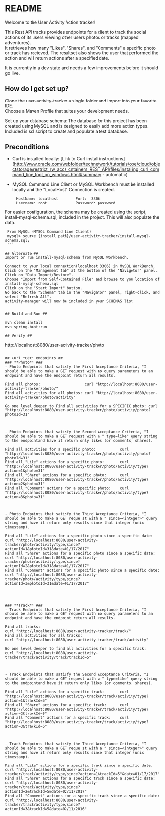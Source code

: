# README #

Welcome to the User Activity Action tracker!

This Rest API tracks provides endpoints for a client to track the social actions of its users viewing other users photos or tracks (mapped adventures).  
It retrieves how many "Likes", "Shares", and "Comments" a specific photo or track has recieved.  The resultset also shows the user that performed the action
and will return actions after a specified date.

It is currently in a dev state and needs a few improvements before it should go live.



## How do I get set up? ##
Clone the user-activity-tracker a single folder and import into your favorite IDE.  
Choose a Maven Profile that suites your development needs.

Set up your database schema:  The database for this project has been created using MySQL and is designed to easily add more action types.
Included is sql script to create and populate a test database.

## Preconditions ##
  - Curl is installed locally: 
    [Link to Curl install instructions](http://www.oracle.com/webfolder/technetwork/tutorials/obe/cloud/objectstorage/restrict_rw_accs_cntainers_REST_API/files/installing_curl_command_line_tool_on_windows.html#summary - automatic)
    
  - MySQL Command Line Client or MySQL Workbench must be installed locally and the "LocalHost" Connection is created.
   ```
        HostName: localhost        Port:  3306
        Username: root             Password: password
   ```
        
   For easier configuration, the schema may be created using the script, install-mysql-schema.sql, included in the project.
   This will also populate the data.
   ```
    From MySQL (MYSQL Command Line Client)    
    mysql> source {install path}/user-activity-tracker/install-mysql-schema.sql;  
    ```

## Alternate ##
   Import or run install-mysql-schema from MySQL Workbench.    
 ```
    Connect to your local connection(localhost:3306) in MySQL WorkBench.
    Click on the "Management tab" at the bottom of the "Navigotor" panel.
    Click on "Data Import/Restore".
    Choose "Import from Self-Contained File" and browse to you location of install-mysql-schema.sql
    Click on the "Start Import" button.
    Go back to the "Schema" tab in the "Navigator" panel, right-click, and select "Refresh All".
    activity-manager will now be included in your SCHEMAS list      
```

## Build and Run ##
```
    mvn clean install
    mvn spring-boot:run
```
## Verify ##
```
http://localhost:8080/user-activity-tracker/photo
 ``` 

## Curl *Get* endpoints ##
### **Photo** ###
- Photo Endpoints that satisfy the First Acceptance Criteria, "I should be able to make a GET request with no query parameters to an endpoint and have the endpoint return all results.
```    
    Find all photos:                    curl "http://localhost:8080/user-activity-tracker/photo/"
    Find all activities for all photos: curl "http://localhost:8080/user-activity-tracker/photo/activity"
    
    Go one level deeper to Find all activities for a SPECIFIC photo: curl "http://localhost:8080/user-activity-tracker/photo/activity/photo?photoId=31"
```
    
    
- Photo Endpoints that satisfy the Second Acceptance Criteria, "I should be able to make a GET request with a " type=like" query string to the endpointand have it return only likes (or comments, shares).
```
    Find all activities for a specific photo:           curl "http://localhost:8080/user-activity-tracker/photo/activity/photo?photoId=31"
    Find all "Like" actions for a specific photo:       curl "http://localhost:8080/user-activity-tracker/photo/activity/type?action=1&photo=31"
    Find all "Share" actions for a specific photo:      curl "http://localhost:8080/user-activity-tracker/photo/activity/type?action=2&photo=31"
    Find all "Comment" actions for a specific photo:    curl "http://localhost:8080/user-activity-tracker/photo/activity/type?action=3&photo=31"
```


- Photo Endpoints that satisfy the Third Acceptance Criteria, "I should be able to make a GET reque st with a " since=<integer>" query string and have it return only results since that integer (unix timestamp).
```
    Find all "Like" actions for a specific photo since a specific date:     curl "http://localhost:8080/user-activity-tracker/photo/activity/type/since?actionId=1&photoId=31&date=01/17/2017"
    Find all "Share" actions for a specific photo since a specific date:    curl "http://localhost:8080/user-activity-tracker/photo/activity/type/since?actionId=2&photoId=31&date=01/17/2017"
    Find all "Comment" actions for a specific photo since a specific date:  curl "http://localhost:8080/user-activity-tracker/photo/activity/type/since?actionId=3&photoId=31&date=01/17/2017"
```



### **Track** ###
- Track Endpoints that satisfy the First Acceptance Criteria, "I should be able to make a GET request with no query parameters to an endpoint and have the endpoint return all results.
```
    Find all tracks:                                                    curl "http://localhost:8080/user-activity-tracker/track/"
    Find all activities for all tracks:                                 curl "http://localhost:8080/user-activity-tracker/track/activity"
    
    Go one level deeper to find all activities for a specific track:    curl "http://localhost:8080/user-activity-tracker/track/activity/track?trackId=5"
```
    
    
- Track Endpoints that satisfy the Second Acceptance Criteria, "I should be able to make a GET request with a " type=like" query string to the endpointand have it return only likes (or comments, shares).
```
    
    Find all "Like" actions for a specific track:       curl "http://localhost:8080/user-activity-tracker/track/activity/type?action=1&trackId=5"
    Find all "Share" actions for a specific track:      curl "http://localhost:8080/user-activity-tracker/track/activity/type?action=2&trackId=5"
    Find all "Comment" actions for a specific track:    curl "http://localhost:8080/user-activity-tracker/track/activity/type?action=3&trackId=5"
```


- Track Endpoints that satisfy the Third Acceptance Criteria, "I should be able to make a GET reque st with a " since=<integer>" query string and have it return only results since that integer (unix timestamp).
```
    Find all "Like" actions for a specific track since a specific date:     curl "http://localhost:8080/user-activity-tracker/track/activity/type/since?action=1&trackId=5"&date=01/17/2017"
    Find all "Share" actions for a specific track since a specific date:    curl "http://localhost:8080/user-activity-tracker/track/activity/type/since?actionId=2&trackId=5&date=02/11/2017"
    Find all "Comment" actions for a specific track since a specific date:  curl "http://localhost:8080/user-activity-tracker/track/activity/type/since?actionId=3&trackId=5&date=02/11/2016"
```